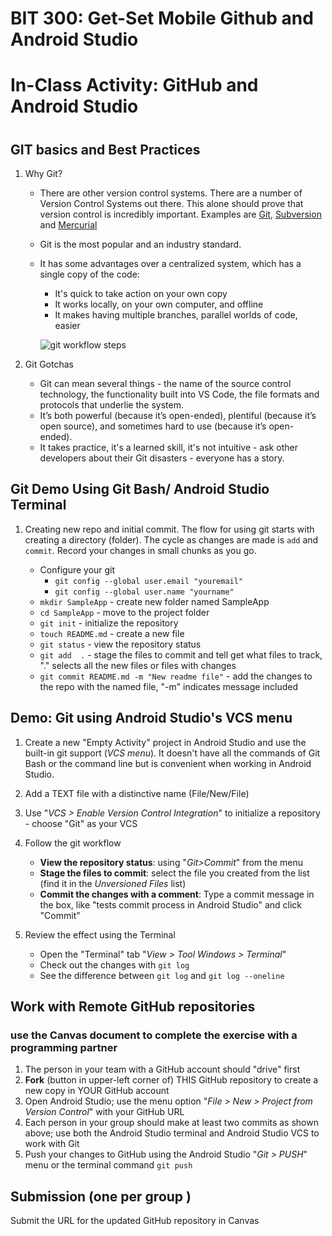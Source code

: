 # BIT 300: Get-Set Mobile Github and Android Studio
# In-Class Activity: GitHub and Android Studio
# 
# 
## GIT basics and Best Practices

1. Why Git?

   * There are other version control systems. There are a number of Version Control Systems out there. This alone should prove that version control is incredibly important. Examples are   [Git](https://git-scm.com), [Subversion](https://subversion.apache.org) and [Mercurial](https://www.mercurial-scm.org)

    * Git is the most popular and an industry standard.

   * It has some advantages over a centralized system, which has a single copy of the code:

     * It's quick to take action on your own copy
     * It works locally, on your own computer, and offline
     * It makes having multiple branches, parallel worlds of code, easier

     ![git workflow steps](./GitWorkFlow.gif)

2. Git Gotchas

   * Git can mean several things - the name of the source control technology, the functionality built into VS Code, the file formats and protocols that underlie the system.
   * It’s both powerful (because it’s open-ended), plentiful (because it’s open source), and sometimes hard to use (because it’s open-ended).
   * It takes practice, it's a learned skill, it's not intuitive - ask other developers about their Git disasters - everyone has a story.


## Git Demo Using Git Bash/ Android Studio Terminal

1. Creating new repo and initial commit. The flow for using git starts with creating a directory (folder). The cycle as changes are made is `add` and `commit`. Record your changes in small chunks as you go.

   * Configure your git
     * `git config --global user.email "youremail"`
     * `git config --global user.name "yourname"`
   * `mkdir SampleApp` - create new folder named SampleApp
   * `cd SampleApp` - move to the project folder
   * `git init` - initialize the repository
   * `touch README.md` - create a new file
   * `git status` - view the repository status
   * `git add  .` - stage the files to commit and tell get what files to track, "." selects all the new files or files with changes
   * `git commit README.md -m "New readme file"` - add the changes to the repo with the named file, "-m" indicates message included


## Demo: Git using Android Studio's VCS menu

1. Create a new "Empty Activity" project in Android Studio and use the built-in git support (*VCS menu*). It doesn't have all the commands of Git Bash or the command line but is convenient when working in Android Studio.

2. Add a TEXT file with a distinctive name (File/New/File)

3. Use "*VCS > Enable Version Control Integration*" to initialize a repository - choose "Git" as your VCS

4. Follow the git workflow 

   * **View the repository status**: using "*Git>Commit*" from the menu
   * **Stage the files to commit**: select the file you created from the list (find it in the *Unversioned Files* list)
   * **Commit the changes with a comment**: Type a commit message in the box, like "tests commit process in Android Studio" and click "Commit"

5. Review the effect using the Terminal

   * Open the "Terminal" tab "*View > Tool Windows > Terminal*"
   * Check out the changes with `git log`
   * See the difference between `git log` and `git log --oneline`

## Work with Remote GitHub repositories
### use the Canvas document to complete the exercise with a programming partner
1. The person in your team with a GitHub account should "drive" first
2. **Fork** (button in upper-left corner of) THIS GitHub repository to create a new copy in YOUR GitHub account
3. Open Android Studio; use the menu option "*File > New > Project from Version Control*" with your GitHub URL
4. Each person in your group should make at least two commits as shown above; use both the Android Studio terminal and Android Studio VCS to work with Git
5. Push your changes to GitHub using the Android Studio "*Git > PUSH*" menu or the terminal command `git push`

## Submission (one per group )
Submit the URL for the updated GitHub repository in Canvas
